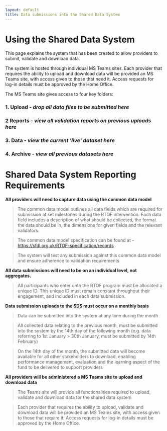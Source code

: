 ```yaml
---
layout: default
title: Data submissions into the Shared Data System
---
```


# Using the Shared Data System
This page explains the system that has been created to allow providers to submit, validate and download data. 

The system is hosted through individual MS Teams sites. Each provider that requires the ability to upload and download data will be provided an MS Teams site, with access given to those that need it. Access requests for log-in details must be approved by the Home Office.

The MS Teams site gives access to four key folders:

### 1. Upload - *drop all data files to be submitted here* 
### 2  Reports - *view all validation reports on previous uploads here*  
### 3. Data - *view the current 'live' dataset here*
### 4. Archive - *view all previous datasets here*  


# Shared Data System Reporting Requirements 
**All providers will need to capture data using the common data model**

> The common data model outlines all data fields which are required for submission at set milestones during the RTOF intervention. Each data field includes a description of what should be collected, the format the data should be in, the dimensions for given fields and the relevant validators. 

> The common data model specification can be found at - https://sfdl.org.uk/RTOF-specification/records 

> The system will test any submission against this common data model and ensure adherence to validation requirements 

**All data submissions will need to be on an individual level, not aggregates.**

> All participants who enter onto the RTOF program must be allocated a unique ID. This unique ID must remain constant throughout their engagement, and included in each data submission.  

**Data submission uploads to the SDS must occur on a monthly basis**

> Data can be submitted into the system at any time during the month

> All collected data relating to the previous month, must be submitted into the system by the 14th day of the following month (e.g. data referring to 1st January > 30th January, must be submitted by 14th February) 

> On the 14th day of the month, the submitted data will become available for all other stakeholders to download, enabling performance management, evaluation and the learning aspect of the fund to be delivered to support providers

**All providers will be administered a MS Teams site to upload and download data**
> The Teams site will provide all functionalities required to upload, validate and download data for the shared data system 

> Each provider that requires the ability to upload, validate and download data will be provided an MS Teams site, with access given to those that require it. Access requests for log-in details must be approved by the Home Office. 




